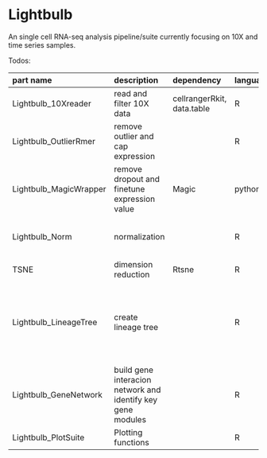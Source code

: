 # Lightbulb

An single cell RNA-seq analysis pipeline/suite currently focusing on 10X and time series samples.

Todos:

|part name               | description	               | dependency |	language |	progress |
|:---------------------- |:-------------------------- |:---------- |:-------- |:---------------------------|
|Lightbulb_10Xreader     | read and filter 10X data   |	cellrangerRkit, data.table |	R |	Mostly finished |
|Lightbulb_OutlierRmer   |	remove outlier and cap expression |	|	R |	Mostly finished, gave to Brian |
|Lightbulb_MagicWrapper  |	remove dropout and finetune expression value |	Magic |	python |	finished |
|Lightbulb_Norm          |	normalization              |	| R	| Mostly finished, gave to Brian |
|TSNE                    |	dimension reduction        |	Rtsne |	R |	existing package | need to test other algo
|Lightbulb_LineageTree   |	create lineage tree        |	|	R |	Partial finished, need to narrow the branch and refine cluster connection |
|Lightbulb_GeneNetwork   |	build gene interacion network and identify key gene modules |	|	R |	starting |
|Lightbulb_PlotSuite     |	Plotting functions | |	R |	Partial finished |
